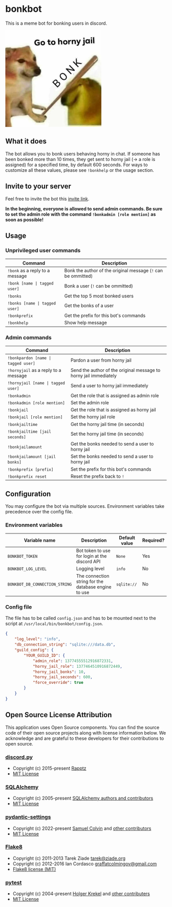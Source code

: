 # bonkbot

This is a meme bot for bonking users in discord.

![Horny jail meme](assets/bonk.png)

## What it does
The bot allows you to bonk users behaving horny in chat.
If someone has been bonked more than 10 times, they get sent to horny jail (-> a role is assigned) for a specified time, by default 600 seconds.
For ways to customize all these values, please see `!bonkhelp` or the usage section.

## Invite to your server
Feel free to invite the bot  this [invite link](https://discord.com/oauth2/authorize?client_id=1254550959510519869).

**In the beginning, everyone is allowed to send admin commands. Be sure to set the admin role with the command `!bonkadmin [role mention]` as soon as possible!**

## Usage

### Unprivileged user commands
| Command | Description |
| - | - |
| `!bonk` as a reply to a message | Bonk the author of the original message (`!` can be ommitted) |
| `!bonk [name \| tagged user]` | Bonk a user (`!` can be ommitted) |
| `!bonks` | Get the top 5 most bonked users |
| `!bonks [name \| tagged user]` | Get the bonks of a user |
| `!bonkprefix` | Get the prefix for this bot's commands
| `!bonkhelp` | Show help message |

### Admin commands
| Command | Description |
| - | - |
| `!bonkpardon [name \| tagged user]` | Pardon a user from horny jail |
| `!hornyjail` as a reply to a message | Send the author of the original message to horny jail immediately |
| `!hornyjail [name \| tagged user]` | Send a user to horny jail immediately |
| `!bonkadmin` | Get the role that is assigned as admin role |
| `!bonkadmin [role mention]` | Set the admin role |
| `!bonkjail` | Get the role that is assigned as horny jail |
| `!bonkjail [role mention]` | Set the horny jail role |
| `!bonkjailtime`| Get the horny jail time (in seconds) |
| `!bonkjailtime [jail seconds]` | Set the horny jail time (in seconds) |
| `!bonkjailamount` | Get the bonks needed to send a user to horny jail |
| `!bonkjailamount [jail bonks]` | Set the bonks needed to send a user to horny jail |
| `!bonkprefix [prefix]` | Set the prefix for this bot's commands |
| `!bonkprefix reset` | Reset the prefix back to `!` |

## Configuration

You may configure the bot via multiple sources.
Environment variables take precedence over the config file.

### Environment variables
| Variable name | Description | Default value | Required? |
| - | - | - | - |
| `BONKBOT_TOKEN` | Bot token to use for login at the discord API | `None` | Yes |
| `BONKBOT_LOG_LEVEL` | Logging level | `info` | No |
| `BONKBOT_DB_CONNECTION_STRING` | The connection string for the database engine to use | `sqlite://` | No |

### Config file
The file has to be called `config.json` and has to be mounted next to the script at `/usr/local/bin/bonkbot/config.json`.
```json
{
    "log_level": "info",
    "db_connection_string": "sqlite:///data.db",
    "guild_config": {
        "YOUR_GUILD_ID": {
            "admin_role": 13774555512916872331,
            "horny_jail_role": 1377464510916872449,
            "horny_jail_bonks": 10,
            "horny_jail_seconds": 600,
            "force_override": true
        }
    }
}
```

## Open Source License Attribution

This application uses Open Source components. You can find the source code of their open source projects along with license information below. We acknowledge and are grateful to these developers for their contributions to open source.
### [discord.py](https://github.com/Rapptz/discord.py)
- Copyright (c) 2015-present [Rapptz](https://github.com/Rapptz)
- [MIT License](https://github.com/Rapptz/discord.py/blob/master/LICENSE)

### [SQLAlchemy](https://github.com/sqlalchemy/sqlalchemy)
- Copyright (c) 2005-present [SQLAlchemy authors and contributors](https://github.com/sqlalchemy/sqlalchemy/blob/main/AUTHORS)
- [MIT License](https://github.com/sqlalchemy/sqlalchemy/blob/main/LICENSE)

### [pydantic-settings](https://github.com/pydantic/pydantic-settings)
- Copyright (c) 2022-present [Samuel Colvin](https://github.com/samuelcolvin) and [other contributors](https://github.com/pydantic/pydantic-settings/graphs/contributors)
- [MIT License](https://github.com/pydantic/pydantic-settings/blob/main/LICENSE)

### [Flake8](https://github.com/PyCQA/flake8)
- Copyright (c) 2011-2013 Tarek Ziade <tarek@ziade.org>
- Copyright (c) 2012-2016 Ian Cordasco <graffatcolmingov@gmail.com>
- [Flake8 license (MIT)](https://github.com/PyCQA/flake8/blob/main/LICENSE)

### [pytest](https://github.com/pytest-dev/pytest)
- Copyright (c) 2004-present [Holger Krekel](https://github.com/hpk42) and [other contributers](https://github.com/pytest-dev/pytest/blob/main/AUTHORS)
- [MIT License](https://github.com/pytest-dev/pytest/blob/main/LICENSE)